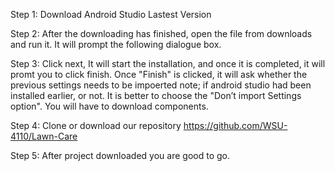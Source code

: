 Step 1: Download Android Studio Lastest Version

Step 2: After the downloading has finished, open the file from downloads and run it. It will prompt the following dialogue box.

Step 3: Click next, It will start the installation, and once it is completed, it will promt you to click finish. Once "Finish" is clicked, 
        it will ask whether the previous settings needs to be impoerted note; if android studio had been installed earlier, or not.
        It is better to choose the "Don’t import Settings option". You will have to download components.
        
Step 4: Clone or download our repository https://github.com/WSU-4110/Lawn-Care 

Step 5: After project downloaded you are good to go.
